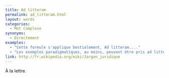 ```yaml
---
title: Ad litteram
permalink: ad_litteram.html
layout: words
categories:
  - Mot Complexe
synonyms:
  - Directement
examples:
  - "Cette formule s'applique bestialement, Ad litteram...."
  - "Les exemples paradigmatiques, au moins, peuvent être pris ad litteram !"
link: http://fr.wikipedia.org/wiki/Jargon_juridique
---
```


À la lettre.
